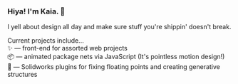 ### Hiya! I'm Kaia. 👋
  
I yell about design all day and make sure stuff you're shippin' doesn't break.
  
Current projects include...  
✨ — front-end for assorted web projects  
📦 — animated package nets via JavaScript (It's pointless motion design!)  
📐 — Solidworks plugins for fixing floating points and creating generative structures

<!-- DEFAULT README

### Hi there 👋
**kaiama/kaiama** is a ✨ _special_ ✨ repository because its `README.md` (this file) appears on your GitHub profile.

Here are some ideas to get you started:

- 🔭 I’m currently working on ...
- 🌱 I’m currently learning ...
- 👯 I’m looking to collaborate on ...
- 🤔 I’m looking for help with ...
- 💬 Ask me about ...
- 📫 How to reach me: ...
- 😄 Pronouns: ...
- ⚡ Fun fact: ...-->
